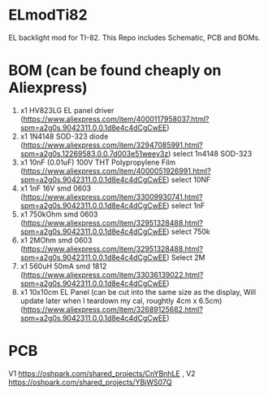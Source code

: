 # ELmodTi82
EL backlight mod for TI-82. This Repo includes Schematic, PCB and BOMs.

# BOM (can be found cheaply on Aliexpress)
1. x1 HV823LG EL panel driver (https://www.aliexpress.com/item/4000117958037.html?spm=a2g0s.9042311.0.0.1d8e4c4dCgCwEE)
2. x1 1N4148 SOD-323 diode (https://www.aliexpress.com/item/32947085991.html?spm=a2g0s.12269583.0.0.7d003e51weey3z) select 1n4148 SOD-323
3. x1 10nF (0.01uF) 100V THT Polypropylene Film (https://www.aliexpress.com/item/4000051926991.html?spm=a2g0s.9042311.0.0.1d8e4c4dCgCwEE) select 10NF
4. x1 1nF 16V smd 0603 (https://www.aliexpress.com/item/33009930741.html?spm=a2g0s.9042311.0.0.1d8e4c4dCgCwEE) select 1nF
5. x1 750kOhm smd 0603 (https://www.aliexpress.com/item/32951328488.html?spm=a2g0s.9042311.0.0.1d8e4c4dCgCwEE) select 750k
6. x1 2MOhm smd 0603 (https://www.aliexpress.com/item/32951328488.html?spm=a2g0s.9042311.0.0.1d8e4c4dCgCwEE) Select 2M
7. x1 560uH 50mA smd 1812 (https://www.aliexpress.com/item/33036139022.html?spm=a2g0s.9042311.0.0.1d8e4c4dCgCwEE)
8. x1 10x10cm EL Panel (can be cut into the same size as the display, Will update later when I teardown my cal, roughtly 4cm x 6.5cm) (https://www.aliexpress.com/item/32689125682.html?spm=a2g0s.9042311.0.0.1d8e4c4dCgCwEE) 

# PCB
V1 https://oshpark.com/shared_projects/CnYBnhLE , V2 https://oshpark.com/shared_projects/YBjWS07Q
